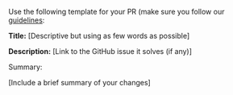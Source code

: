 Use the following template for your PR (make sure you follow our
[guidelines](CONTRIBUTING.md#pull-request):

**Title:**
[Descriptive but using as few words as possible]

**Description:**
[Link to the GitHub issue it solves (if any)]

Summary:

[Include a brief summary of your changes]
